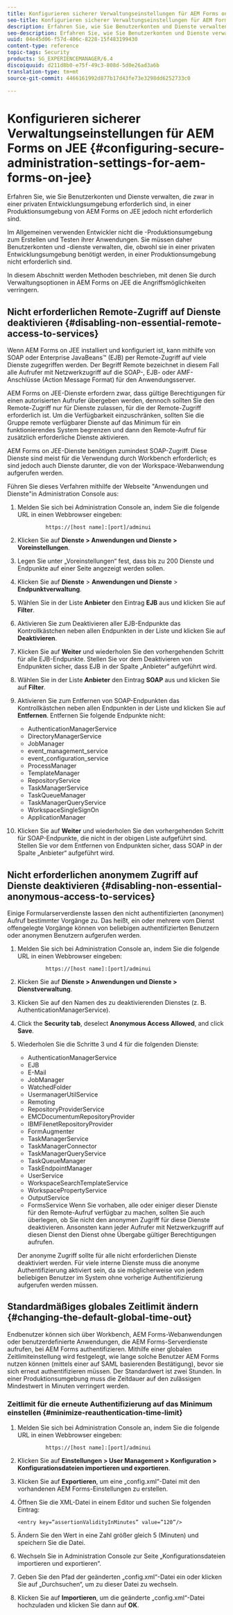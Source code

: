 ```yaml
---
title: Konfigurieren sicherer Verwaltungseinstellungen für AEM Forms on JEE
seo-title: Konfigurieren sicherer Verwaltungseinstellungen für AEM Forms on JEE
description: Erfahren Sie, wie Sie Benutzerkonten und Dienste verwalten, die zwar in einer privaten Entwicklungsumgebung erforderlich sind, in einer Produktionsumgebung von AEM Forms on JEE jedoch nicht erforderlich sind.
seo-description: Erfahren Sie, wie Sie Benutzerkonten und Dienste verwalten, die zwar in einer privaten Entwicklungsumgebung erforderlich sind, in einer Produktionsumgebung von AEM Forms on JEE jedoch nicht erforderlich sind.
uuid: 04e45d06-f57d-406c-8228-15f483199430
content-type: reference
topic-tags: Security
products: SG_EXPERIENCEMANAGER/6.4
discoiquuid: d211d8b0-e75f-49c3-808d-5d0e26ad3a6b
translation-type: tm+mt
source-git-commit: 4466161992d877b17d43fe73e3298dd6252733c0

---
```



# Konfigurieren sicherer Verwaltungseinstellungen für AEM Forms on JEE {#configuring-secure-administration-settings-for-aem-forms-on-jee}

Erfahren Sie, wie Sie Benutzerkonten und Dienste verwalten, die zwar in einer privaten Entwicklungsumgebung erforderlich sind, in einer Produktionsumgebung von AEM Forms on JEE jedoch nicht erforderlich sind.

Im Allgemeinen verwenden Entwickler nicht die -Produktionsumgebung zum Erstellen und Testen ihrer Anwendungen. Sie müssen daher Benutzerkonten und -dienste verwalten, die, obwohl sie in einer privaten Entwicklungsumgebung benötigt werden, in einer Produktionsumgebung nicht erforderlich sind.

In diesem Abschnitt werden Methoden beschrieben, mit denen Sie durch Verwaltungsoptionen in AEM Forms on JEE die Angriffsmöglichkeiten verringern.

## Nicht erforderlichen Remote-Zugriff auf Dienste deaktivieren {#disabling-non-essential-remote-access-to-services}

Wenn AEM Forms on JEE installiert und konfiguriert ist, kann mithilfe von SOAP oder Enterprise JavaBeans™ (EJB) per Remote-Zugriff auf viele Dienste zugegriffen werden. Der Begriff Remote bezeichnet in diesem Fall alle Aufrufer mit Netzwerkzugriff auf die SOAP-, EJB- oder AMF-Anschlüsse (Action Message Format) für den Anwendungsserver.

AEM Forms on JEE-Dienste erfordern zwar, dass gültige Berechtigungen für einen autorisierten Aufrufer übergeben werden, dennoch sollten Sie den Remote-Zugriff nur für Dienste zulassen, für die der Remote-Zugriff erforderlich ist. Um die Verfügbarkeit einzuschränken, sollten Sie die Gruppe remote verfügbarer Dienste auf das Minimum für ein funktionierendes System begrenzen und dann den Remote-Aufruf für zusätzlich erforderliche Dienste aktivieren.

AEM Forms on JEE-Dienste benötigen zumindest SOAP-Zugriff. Diese Dienste sind meist für die Verwendung durch Workbench erforderlich; es sind jedoch auch Dienste darunter, die von der Workspace-Webanwendung aufgerufen werden.

Führen Sie dieses Verfahren mithilfe der Webseite &quot;Anwendungen und Dienste&quot;in Administration Console aus:

1. Melden Sie sich bei Administration Console an, indem Sie die folgende URL in einen Webbrowser eingeben:

   ```as3
            https://[host name]:[port]/adminui
   ```

1. Klicken Sie auf **Dienste > Anwendungen und Dienste > Voreinstellungen**.
1. Legen Sie unter „Voreinstellungen“ fest, dass bis zu 200 Dienste und Endpunkte auf einer Seite angezeigt werden sollen.
1. Klicken Sie auf **Dienste** > **Anwendungen und Dienste** > **Endpunktverwaltung**.
1. Wählen Sie in der Liste **Anbieter** den Eintrag **EJB** aus und klicken Sie auf **Filter**.
1. Aktivieren Sie zum Deaktivieren aller EJB-Endpunkte das Kontrollkästchen neben allen Endpunkten in der Liste und klicken Sie auf **Deaktivieren**.
1. Klicken Sie auf **Weiter** und wiederholen Sie den vorhergehenden Schritt für alle EJB-Endpunkte. Stellen Sie vor dem Deaktivieren von Endpunkten sicher, dass EJB in der Spalte „Anbieter“ aufgeführt wird.
1. Wählen Sie in der Liste **Anbieter** den Eintrag **SOAP** aus und klicken Sie auf **Filter**.
1. Aktivieren Sie zum Entfernen von SOAP-Endpunkten das Kontrollkästchen neben allen Endpunkten in der Liste und klicken Sie auf **Entfernen**. Entfernen Sie folgende Endpunkte nicht:

   * AuthenticationManagerService
   * DirectoryManagerService
   * JobManager
   * event_management_service
   * event_configuration_service
   * ProcessManager
   * TemplateManager
   * RepositoryService
   * TaskManagerService
   * TaskQueueManager
   * TaskManagerQueryService
   * WorkspaceSingleSignOn
   * ApplicationManager

1. Klicken Sie auf **Weiter** und wiederholen Sie den vorhergehenden Schritt für SOAP-Endpunkte, die nicht in der obigen Liste aufgeführt sind. Stellen Sie vor dem Entfernen von Endpunkten sicher, dass SOAP in der Spalte „Anbieter“ aufgeführt wird.

## Nicht erforderlichen anonymem Zugriff auf Dienste deaktivieren  {#disabling-non-essential-anonymous-access-to-services}

Einige Formularserverdienste lassen den nicht authentifizierten (anonymen) Aufruf bestimmter Vorgänge zu. Das heißt, ein oder mehrere vom Dienst offengelegte Vorgänge können von beliebigen authentifizierten Benutzern oder anonymen Benutzern aufgerufen werden.

1. Melden Sie sich bei Administration Console an, indem Sie die folgende URL in einen Webbrowser eingeben:

   ```as3
            https://[host name]:[port]/adminui
   ```

1. Klicken Sie auf **Dienste > Anwendungen und Dienste > Dienstverwaltung**.
1. Klicken Sie auf den Namen des zu deaktivierenden Dienstes (z. B. AuthenticationManagerService).
1. Click the **Security tab**, deselect **Anonymous Access Allowed**, and click **Save**.
1. Wiederholen Sie die Schritte 3 und 4 für die folgenden Dienste:

   * AuthenticationManagerService
   * EJB
   * E-Mail
   * JobManager
   * WatchedFolder
   * UsermanagerUtilService
   * Remoting
   * RepositoryProviderService
   * EMCDocumentumRepositoryProvider
   * IBMFilenetRepositoryProvider
   * FormAugmenter
   * TaskManagerService
   * TaskManagerConnector
   * TaskManagerQueryService
   * TaskQueueManager
   * TaskEndpointManager
   * UserService
   * WorkspaceSearchTemplateService
   * WorkspacePropertyService
   * OutputService
   * FormsService
   Wenn Sie vorhaben, alle oder einiger dieser Dienste für den Remote-Aufruf verfügbar zu machen, sollten Sie auch überlegen, ob Sie nicht den anonymen Zugriff für diese Dienste deaktivieren. Ansonsten kann jeder Aufrufer mit Netzwerkzugriff auf diesen Dienst den Dienst ohne Übergabe gültiger Berechtigungen aufrufen.

   Der anonyme Zugriff sollte für alle nicht erforderlichen Dienste deaktiviert werden. Für viele interne Dienste muss die anonyme Authentifizierung aktiviert sein, da sie möglicherweise von jedem beliebigen Benutzer im System ohne vorherige Authentifizierung aufgerufen werden müssen.

## Standardmäßiges globales Zeitlimit ändern {#changing-the-default-global-time-out}

Endbenutzer können sich über Workbench, AEM Forms-Webanwendungen oder benutzerdefinierte Anwendungen, die AEM Forms-Serverdienste aufrufen, bei AEM Forms authentifizieren. Mithilfe einer globalen Zeitlimiteinstellung wird festgelegt, wie lange solche Benutzer AEM Forms nutzen können (mittels einer auf SAML basierenden Bestätigung), bevor sie sich erneut authentifizieren müssen. Der Standardwert ist zwei Stunden. In einer Produktionsumgebung muss die Zeitdauer auf den zulässigen Mindestwert in Minuten verringert werden.

### Zeitlimit für die erneute Authentifizierung auf das Minimum einstellen {#minimize-reauthentication-time-limit}

1. Melden Sie sich bei Administration Console an, indem Sie die folgende URL in einen Webbrowser eingeben:

   ```as3
            https://[host name]:[port]/adminui
   ```

1. Klicken Sie auf **Einstellungen > User Management > Konfiguration > Konfigurationsdateien importieren und exportieren**.
1. Klicken Sie auf **Exportieren**, um eine „config.xml“-Datei mit den vorhandenen AEM Forms-Einstellungen zu erstellen.
1. Öffnen Sie die XML-Datei in einem Editor und suchen Sie folgenden Eintrag:

   `<entry key=”assertionValidityInMinutes” value=”120”/>`

1. Ändern Sie den Wert in eine Zahl größer gleich 5 (Minuten) und speichern Sie die Datei.
1. Wechseln Sie in Administration Console zur Seite „Konfigurationsdateien importieren und exportieren“.
1. Geben Sie den Pfad der geänderten „config.xml“-Datei ein oder klicken Sie auf „Durchsuchen“, um zu dieser Datei zu wechseln.
1. Klicken Sie auf **Importieren**, um die geänderte „config.xml“-Datei hochzuladen und klicken Sie dann auf **OK**.

